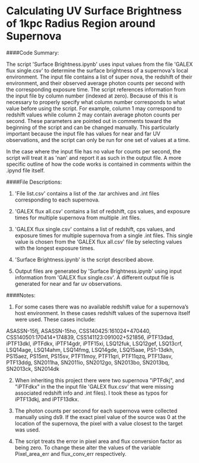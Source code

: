# Calculating UV Surface Brightness of 1kpc Radius Region around Supernova

####Code Summary:

The script 'Surface Brightness.ipynb' uses input values from the file 'GALEX flux single.csv' to determine the surface brightness of a supernova's local environment. The input file contains a list of super nova, the redshift of their environment, and their observed average photon counts per second with the corresponding exposure time. The script references information from the input file by column number (indexed at zero). Because of this it is necessary to properly specify what column number corresponds to what value before using the script. For example, column 1 may correspond to redshift values while column 2 may contain average photon counts per second. These parameters are pointed out in comments toward the beginning of the script and can be changed manually. This particularly important because the input file has values for near and far UV observations, and the script can only be run for one set of values at a time.

In the case where the input file has no value for counts per second, the script will treat it as 'nan' and report it as such in the output file. A more specific outline of how the code works is contained in comments within the .ipynd file itself.

####File Descriptions:
1. 'File list.csv' contains a list of the .tar archives and .int files corresponding to each supernova.

2. 'GALEX flux all.csv' contains a list of redshift, cps values, and exposure times for multiple supernova from multiple .int files.
  
3. 'GALEX flux single.csv' contains a list of redshift, cps values, and exposure times for multiple supernova from a single .int files. This single value is chosen from the 'GALEX flux all.csv' file by selecting values with the longest exposure times.
  
4. 'Surface Brightness.ipynb' is the script described above.
  
5. Output files are generated by 'Surface Brightness.ipynb' using input information from 'GALEX flux single.csv'. A different output file is generated for near and far uv observations.
  
####Notes:

1. For some cases there was no available redshift value for a supernova’s host environment. In these cases redshift values of the supernova itself were used. These cases include:

  ASASSN-15fj, ASASSN-15ho, CSS140425:161024+470440, CSS140501:170414+174839, CSS141123:091002+521856, iPTF13dad, iPTF13dkl, iPTFdkx, iPTF14gdr, iPTF15xi, LSQ12fuk, LSQ12gef, LSQ13crf, LSQ14age, LSQ14ahm, LSQ14fmg, LSQ14gde, LSQ15aae, PS1-13dkh, PS15aez, PS15mt, PS15sv, PTF11moy, PTF11qri, PTF11qzq, PTF13asv, PTF13ddg, SN2011ha, SN2011io, SN2012go, SN2013bo, SN2013bq, SN2013ck, SN2014dk

2. When inheriting this project there were two supernova "iPTFdkj", and "iPTFdkx" in the the input file 'GALEX flux.csv' that were missing associated redshift info and .int files). I took these as typos for iPTF13dkj, and iPTF13dkx.

3. The photon counts per second for each supernova were collected manually using ds9. If the exact pixel value of the source was 0 at the location of the supernova, the pixel with a value closest to the target was used. 

5. The script treats the error in pixel area and flux conversion factor as being zero. To change these alter the values of the variable Pixel_area_err and flux_conv_err respectively. 
